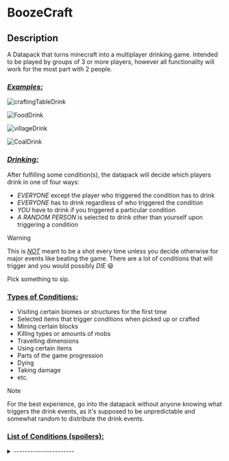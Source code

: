 # BoozeCraft

## Description

A Datapack that turns minecraft into a multiplayer drinking game. Intended to be played by groups of 3 or more players, however all functionality will work for the most part with 2 people.

### <ins> *Examples:* </ins>

![craftingTableDrink](https://github.com/user-attachments/assets/c62de3f3-1d1c-4724-b780-7b9a86dd49dd)

![FoodDrink](https://github.com/user-attachments/assets/f5b0821c-18a1-473d-b072-32a8309e8e32)

![villageDrink](https://github.com/user-attachments/assets/58dfc3fa-000d-4f9f-8ee3-5233741fc8d8)

![CoalDrink](https://github.com/user-attachments/assets/a583c98a-b7f3-4afc-850b-aa0cbd3d3a78)



###  <ins>_**Drinking:**_</ins>

After fulfilling some condition(s), the datapack will decide which players drink in one of four ways:

- *EVERYONE* except the player who triggered the condition has to drink
- *EVERYONE* has to drink regardless of who triggered the condition
- *YOU* have to drink if you triggered a particular condition
- *A RANDOM PERSON* is selected to drink other than yourself upon triggering a condition

>[!WARNING]
>This is <ins>*NOT*</ins> meant to be a shot every time unless you decide otherwise for major events like beating the game. There are a lot of conditions that will trigger and you would possibly *DIE* 😆
>
>Pick something to sip.

### <ins>Types of Conditions:</ins>

- Visiting certain biomes or structures for the first time
- Selected items that trigger conditions when picked up or crafted
- Mining certain blocks
- Killing types or amounts of mobs
- Travelling dimensions
- Using certain items
- Parts of the game progression
- Dying
- Taking damage
- etc.

>[!NOTE]
>For the best experience, go into the datapack without anyone knowing what triggers the drink events, as it's supposed to be unpredictable and somewhat random to distribute the drink events.


### <ins>List of Conditions (spoilers):</ins>  
<details> 
  <summary>----------------------</summary>
  
  - Obtaining the first crafting table makes everyone else except you drink
  - Entering the Nether for the first time makes you drink
  - Entering the End for the first time makes you drink
  - Entering a village for the first time makes you drink
  - Entering the stronghold for the first time makes you drink
  - Entering a Bastion for the first time makes you drink
  - Each person coinflips needing to drink once per day cycle
  - Mining a diamond ore has a 20% chance to make a random other person drink
  - Mining a coal block has a 3% chance of making you drink
  - Mining an iron block has a 4% chance of making you drink
  - Mining the first diamond makes everyone except you drink
  - Consuming an item (eat or drink) has a 3% chance of making everyone drink
  - Mining the first ancient debris makes everyone except you drink
</details>


